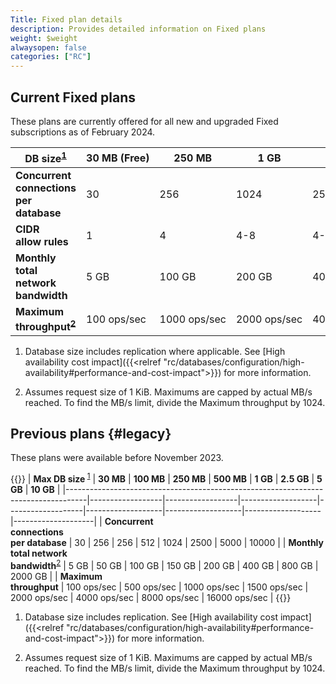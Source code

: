 ```yaml
---
Title: Fixed plan details
description: Provides detailed information on Fixed plans
weight: $weight
alwaysopen: false
categories: ["RC"]
---
```


## Current Fixed plans

These plans are currently offered for all new and upgraded Fixed subscriptions as of February 2024.

| **DB&nbsp;size**<sup>[1](#table-note-1)</sup> | **30&nbsp;MB&nbsp;(Free)** | **250 MB** | **1 GB** | **2.5 GB** | **5 GB** | **12 GB** |
|---|---|---|---|---|---|---|
| **Concurrent<br/>connections<br/>per database** | 30 | 256 | 1024 | 2500 | 5000 | 10000 |
| **CIDR<br/> allow rules** | 1 | 4 | 4-8 | 4-8 | 4-16 | 4-32 |
| **Monthly<br/> total network<br/> bandwidth** | 5&nbsp;GB | 100&nbsp;GB | 200&nbsp;GB | 400&nbsp;GB | 800&nbsp;GB | 2000&nbsp;GB |
| **Maximum<br/> throughput<sup>[2](#table-note-2)</sup>** | 100&nbsp;ops/sec | 1000&nbsp;ops/sec | 2000&nbsp;ops/sec | 4000&nbsp;ops/sec | 8000&nbsp;ops/sec | 16000&nbsp;ops/sec |

1. <a name="table-note-1" style="display: block; height: 80px; margin-top: -80px;"></a> Database size includes replication where applicable. See [High availability cost impact]({{<relref "rc/databases/configuration/high-availability#performance-and-cost-impact">}}) for more information.

2. <a name="table-note-2" style="display: block; height: 80px; margin-top: -80px;"></a> Assumes request size of 1 KiB. Maximums are capped by actual MB/s reached. To find the MB/s limit, divide the Maximum throughput by 1024.

## Previous plans {#legacy}

These plans were available before November 2023.

{{<table-scrollable>}}
| **Max&nbsp;DB&nbsp;size&nbsp;**<sup>[1](#table-note-1-legacy)</sup>               | **30 MB**        | **100 MB**       | **250 MB**        | **500 MB**        | **1 GB**          | **2.5 GB**        | **5 GB**          | **10 GB**          |
|-----------------------------------------------------------------------------------|------------------|------------------|-------------------|-------------------|-------------------|-------------------|-------------------|--------------------|
| **Concurrent<br/>connections<br/>per database**                                   | 30               | 256              | 256               | 512               | 1024              | 2500              | 5000              | 10000              |
| **Monthly<br/> total network<br/> bandwidth**<sup>[2](#table-note-2-legacy)</sup> | 5&nbsp;GB        | 50&nbsp;GB       | 100&nbsp;GB       | 150&nbsp;GB       | 200&nbsp;GB       | 400&nbsp;GB       | 800&nbsp;GB       | 2000&nbsp;GB       |
| **Maximum<br/> throughput**                                                       | 100&nbsp;ops/sec | 500&nbsp;ops/sec | 1000&nbsp;ops/sec | 1500&nbsp;ops/sec | 2000&nbsp;ops/sec | 4000&nbsp;ops/sec | 8000&nbsp;ops/sec | 16000&nbsp;ops/sec |
{{</table-scrollable>}}

1. <a name="table-note-1-legacy" style="display: block; height: 80px; margin-top: -80px;"></a> Database size includes replication. See [High availability cost impact]({{<relref "rc/databases/configuration/high-availability#performance-and-cost-impact">}}) for more information.

2. <a name="table-note-2-legacy" style="display: block; height: 80px; margin-top: -80px;"></a> Assumes request size of 1 KiB. Maximums are capped by actual MB/s reached. To find the MB/s limit, divide the Maximum throughput by 1024.